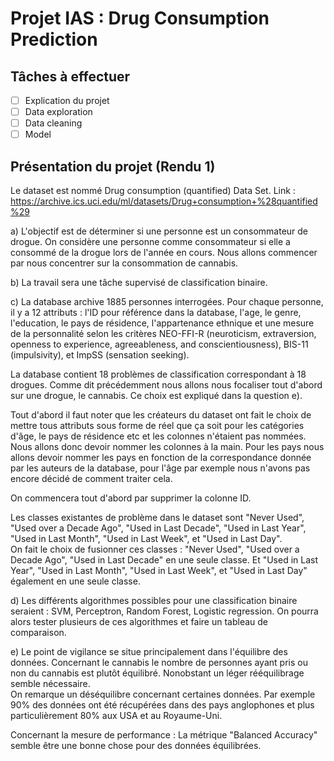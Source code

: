 # Projet IAS : Drug Consumption Prediction

## Tâches à effectuer

<!-- TODO : Ajouter / Modifier les tâches
Pour cocher : [x]   -->

- [ ] Explication du projet
- [ ] Data exploration
- [ ] Data cleaning
- [ ] Model

## Présentation du projet (Rendu 1)

Le dataset est nommé Drug consumption (quantified) Data Set.
Link : <https://archive.ics.uci.edu/ml/datasets/Drug+consumption+%28quantified%29>

a) L'objectif est de déterminer si une personne est un consommateur de drogue. On considère une personne comme consommateur si elle a consommé de la drogue lors de l'année en cours. Nous allons commencer par nous concentrer sur la consommation de cannabis.

b) La travail sera une tâche supervisé de classification binaire.

c) La database archive 1885 personnes interrogées. Pour chaque personne, il y a 12 attributs : l'ID pour référence dans la database, l'age, le genre, l'education, le pays de résidence, l'appartenance ethnique et une mesure de la personnalité selon les critères NEO-FFI-R (neuroticism, extraversion, openness to experience, agreeableness, and conscientiousness), BIS-11 (impulsivity), et ImpSS (sensation seeking).

La database contient 18 problèmes de classification correspondant à 18 drogues. Comme dit précédemment nous allons nous focaliser tout d'abord sur une drogue, le cannabis. Ce choix est expliqué dans la question e).

Tout d'abord il faut noter que les créateurs du dataset ont fait le choix de mettre tous attributs sous forme de réel que ça soit pour les catégories d'âge, le pays de résidence etc et les colonnes n'étaient pas nommées. Nous allons donc devoir nommer les colonnes à la main. Pour les pays nous allons devoir nommer les pays en fonction de la correspondance donnée par les auteurs de la database, pour l'âge par exemple nous n'avons pas encore décidé de comment traiter cela.

On commencera tout d'abord par supprimer la colonne ID.

Les classes existantes de problème dans le dataset sont "Never Used", "Used over a Decade Ago", "Used in Last Decade", "Used in Last Year", "Used in Last Month", "Used in Last Week", et "Used in Last Day".\
On fait le choix de fusionner ces classes : "Never Used", "Used over a Decade Ago", "Used in Last Decade" en une seule classe.
Et "Used in Last Year", "Used in Last Month", "Used in Last Week", et "Used in Last Day" également en une seule classe.

d) Les différents algorithmes possibles pour une classification binaire seraient : SVM, Perceptron, Random Forest, Logistic regression.
On pourra alors tester plusieurs de ces algorithmes et faire un tableau de comparaison.

e) Le point de vigilance se situe principalement dans l'équilibre des données. Concernant le cannabis le nombre de personnes ayant pris ou non du cannabis est plutôt équilibré. Nonobstant un léger rééquilibrage semble nécessaire.\
On remarque un déséquilibre concernant certaines données. Par exemple 90% des données ont été récupérées dans des pays anglophones et plus particulièrement 80% aux USA et au Royaume-Uni.

Concernant la mesure de performance :
La métrique "Balanced Accuracy" semble être une bonne chose pour des données équilibrées.
